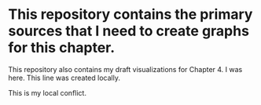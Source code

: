 # This repository contains the primary sources that I need to create graphs for this chapter.
This repository also contains my draft visualizations for Chapter 4.
I was here.
This line was created locally.

This is my local conflict.

